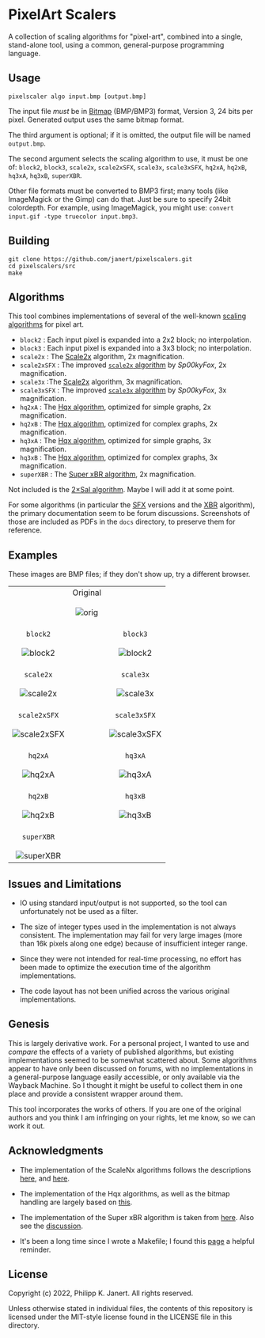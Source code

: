 
# PixelArt Scalers

A collection of scaling algorithms for "pixel-art", combined into a single, 
stand-alone tool, using a common, general-purpose programming language.


## Usage

```
pixelscaler algo input.bmp [output.bmp]
```

The input file _must_ be in 
[Bitmap](https://en.wikipedia.org/wiki/BMP_file_format)
(BMP/BMP3) format, Version 3, 24 bits per pixel. 
Generated output uses the same bitmap format. 

The third argument is optional; if it is omitted, the
output file will be named `output.bmp`. 

The second argument selects the scaling algorithm to use, it must
be one of: `block2`, `block3`, `scale2x`, `scale2xSFX`, `scale3x`, 
`scale3xSFX`, `hq2xA`, `hq2xB`, `hq3xA`, `hq3xB`, `superXBR`.

Other file formats must be converted to BMP3 first; many tools (like
ImageMagick or the Gimp) can do that. Just be sure to specify 24bit
colordepth. For example, using ImageMagick, you might use: 
`convert input.gif -type truecolor input.bmp3`.


## Building

```
git clone https://github.com/janert/pixelscalers.git
cd pixelscalers/src
make
```

## Algorithms

This tool combines implementations of several of the well-known
[scaling algorithms](https://en.wikipedia.org/wiki/Pixel-art_scaling_algorithms)
for pixel art.

- `block2` : Each input pixel is expanded into a 2x2 block; no interpolation.
- `block3` : Each input pixel is expanded into a 3x3 block; no interpolation.
- `scale2x` : The [Scale2x](http://www.scale2x.it/algorithm) algorithm, 2x magnification.
- `scale2xSFX` : The improved [`scale2x` algorithm](https://web.archive.org/web/20160527015550/https://libretro.com/forums/archive/index.php?t-1655.html) 
by _Sp00kyFox_, 2x magnification.
- `scale3x` :The [Scale2x](http://www.scale2x.it/algorithm) algorithm, 3x magnification.
- `scale3xSFX` : The improved [`scale3x` algorithm](https://web.archive.org/web/20160527015550/https://libretro.com/forums/archive/index.php?t-1655.html) 
by _Sp00kyFox_, 3x magnification.
- `hq2xA` : The [Hqx algorithm](https://en.wikipedia.org/wiki/Hqx), optimized for simple graphs, 2x magnification.
- `hq2xB` : The [Hqx algorithm](https://en.wikipedia.org/wiki/Hqx), optimized for complex graphs, 2x magnification.
- `hq3xA` : The [Hqx algorithm](https://en.wikipedia.org/wiki/Hqx), optimized for simple graphs, 3x magnification.
- `hq3xB` : The [Hqx algorithm](https://en.wikipedia.org/wiki/Hqx), optimized for complex graphs, 3x magnification.
- `superXBR` : The [Super xBR algorithm](https://en.wikipedia.org/wiki/Pixel-art_scaling_algorithms#xBR_family), 2x magnification.

Not included is the [2×SaI algorithm](https://vdnoort.home.xs4all.nl/emulation/2xsai/). Maybe I will add it at some point.

For some algorithms (in particular the 
[SFX](https://web.archive.org/web/20160527015550/https://libretro.com/forums/archive/index.php?t-1655.html)
versions and the 
[XBR](https://forums.libretro.com/t/xbr-algorithm-tutorial/123)
algorithm),
the primary documentation seem to be forum discussions. Screenshots of those
are included as PDFs in the `docs` directory, to preserve them for reference.


## Examples

These images are BMP files; if they don't show up, try a different browser.

| | | |
|:---:|:---:|:---:|
| | Original <br>&nbsp;<br> ![orig](blob/main/imgs/test_original.gif) | |
| <br>`block2` <br>&nbsp;<br> ![block2](blob/main/imgs/block2.bmp) | | <br>`block3` <br>&nbsp;<br> ![block2](blob/main/imgs/block3.bmp) |
| <br>`scale2x` <br>&nbsp;<br> ![scale2x](blob/main/imgs/scale2x.bmp) | | <br>`scale3x` <br>&nbsp;<br> ![scale3x](blob/main/imgs/scale3x.bmp) |
| <br>`scale2xSFX` <br>&nbsp;<br> ![scale2xSFX](blob/main/imgs/scale2xSFX.bmp) | | <br>`scale3xSFX` <br>&nbsp;<br> ![scale3xSFX](blob/main/imgs/scale3xSFX.bmp) |
| <br>`hq2xA` <br>&nbsp;<br> ![hq2xA](blob/main/imgs/hq2xA.bmp) | | <br>`hq3xA` <br>&nbsp;<br> ![hq3xA](blob/main/imgs/hq3xA.bmp) |
| <br>`hq2xB` <br>&nbsp;<br> ![hq2xB](blob/main/imgs/hq2xB.bmp) | | <br>`hq3xB` <br>&nbsp;<br> ![hq3xB](blob/main/imgs/hq3xB.bmp) |
| <br>`superXBR` <br>&nbsp;<br> ![superXBR](blob/main/imgs/xbr.bmp) | | |



## Issues and Limitations

- IO using standard input/output is not supported, so the tool can
  unfortunately not be used as a filter.

- The size of integer types used in the implementation is not always
  consistent. The implementation may fail for very large images (more
  than 16k pixels along one edge) because of insufficient integer range.

- Since they were not intended for real-time processing, no effort has been 
  made to optimize the execution time of the algorithm implementations.
  
- The code layout has not been unified across the various original
  implementations.


## Genesis

This is largely derivative work. For a personal project, I wanted to
use and _compare_ the effects of a variety of published algorithms,
but existing implementations seemed to be somewhat scattered
about. Some algorithms appear to have only been discussed on forums,
with no implementations in a general-purpose language easily
accessible, or only available via the Wayback Machine. So I thought
it might be useful to collect them in one place and provide a
consistent wrapper around them.

This tool incorporates the works of others. If you are one of the
original authors and you think I am infringing on your rights, let
me know, so we can work it out.


## Acknowledgments

- The implementation of the ScaleNx algorithms follows the descriptions
  [here](http://www.scale2x.it/algorithm), and 
  [here](https://web.archive.org/web/20160527015550/https://libretro.com/forums/archive/index.php?t-1655.html).

- The implementation of the Hqx algorithms, as well as the bitmap
  handling are largely based on [this](https://github.com/brunexgeek/hqx).
  
- The implementation of the Super xBR algorithm is taken from 
  [here](https://pastebin.com/cbH8ZQQT). Also see the 
  [discussion](https://forums.libretro.com/t/xbr-algorithm-tutorial/123).
  
- It's been a long time since I wrote a Makefile; I found this
  [page](https://www.cs.colby.edu/maxwell/courses/tutorials/maketutor/)
  a helpful reminder.


## License

Copyright (c) 2022, Philipp K. Janert. 
All rights reserved.

Unless otherwise stated in individual files, the contents of this 
repository is licensed under the MIT-style license found in the
LICENSE file in this directory.

